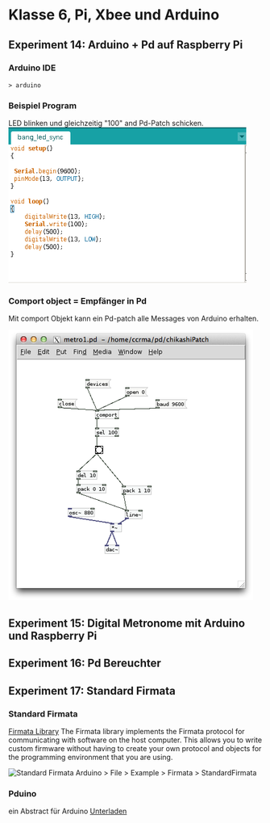 # Klasse 6, Pi, Xbee	und Arduino

## Experiment 14: Arduino + Pd auf Raspberry Pi

### Arduino IDE
	> arduino

### Beispiel Program

LED blinken und gleichzeitig "100" and Pd-Patch schicken.
![comport](img/sketch1.png)

### Comport object = Empfänger in Pd
Mit comport Objekt kann ein Pd-patch alle Messages von Arduino erhalten.

![comport](img/comport.png)


## Experiment 15: Digital Metronome mit Arduino und Raspberry Pi



## Experiment 16: Pd Bereuchter


## Experiment 17: Standard Firmata

### Standard Firmata

[Firmata Library](http://arduino.cc/de/Reference/Firmata)
The Firmata library implements the Firmata protocol for communicating with software on the host computer. This allows you to write custom firmware without having to create your own protocol and objects for the programming environment that you are using.

![Standard Firmata](img/firmata.png)
Arduino > File > Example > Firmata > StandardFirmata


### Pduino
ein Abstract für Arduino
[Unterladen](http://at.or.at/hans/pd/objects.html)

